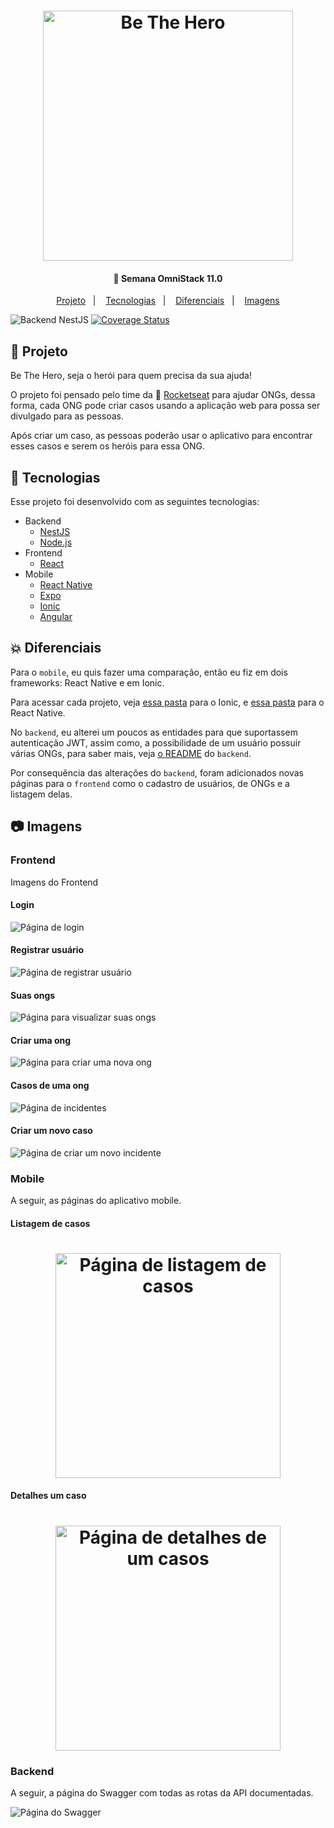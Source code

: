 <h1 align="center">
    <img alt="Be The Hero" src="./github/assets/logo.svg" width="400px" />
</h1>

<h4 align="center">
  🚀 Semana OmniStack 11.0
</h4>

<p align="center">
  <a href="#book-projeto">Projeto</a>&nbsp;&nbsp;&nbsp;|&nbsp;&nbsp;&nbsp;
  <a href="#rocket-tecnologias">Tecnologias</a>&nbsp;&nbsp;&nbsp;|&nbsp;&nbsp;&nbsp;
  <a href="#collision-diferenciais">Diferenciais</a>&nbsp;&nbsp;&nbsp;|&nbsp;&nbsp;&nbsp;
  <a href="#camera-imagens">Imagens</a>
</p>

![Backend NestJS](https://github.com/H4ad/omnistack/workflows/Backend%20NestJS/badge.svg)
[![Coverage Status](https://coveralls.io/repos/github/H4ad/omnistack/badge.svg?branch=master)](https://coveralls.io/github/H4ad/omnistack?branch=master)

## :book: Projeto

Be The Hero, seja o herói para quem precisa da sua ajuda!

O projeto foi pensado pelo time da :rocket: [Rocketseat](https://github.com/Rocketseat) para ajudar ONGs, dessa forma, cada ONG pode criar casos usando a aplicação web para possa ser divulgado para as pessoas. 

Após criar um caso, as pessoas poderão usar o aplicativo para encontrar esses casos e serem os heróis para essa ONG.

## :rocket: Tecnologias

Esse projeto foi desenvolvido com as seguintes tecnologias:

- Backend
    - [NestJS](https://nestjs.com/)
    - [Node.js](https://nodejs.org/en/)
- Frontend
    - [React](https://reactjs.org)
- Mobile
    - [React Native](https://facebook.github.io/react-native/)
    - [Expo](https://expo.io/)
    - [Ionic](https://ionicframework.com/)
    - [Angular](https://angular.io/)

## :collision: Diferenciais

Para o `mobile`, eu quis fazer uma comparação, então eu fiz em dois frameworks: React Native e em Ionic. 

Para acessar cada projeto, veja [essa pasta](./mobile-ionic) para o Ionic, e [essa pasta](./mobile-react-native) para o React Native.

No `backend`, eu alterei um poucos as entidades para que suportassem autenticação JWT, assim como, a possibilidade de um usuário possuir várias ONGs, para saber mais, veja [o README](./backend-nestjs) do `backend`.

Por consequência das alterações do `backend`, foram adicionados novas páginas para o `frontend` como o cadastro de usuários, de ONGs e a listagem delas.

## :camera: Imagens

### Frontend

Imagens do Frontend

#### Login

![Página de login](github/assets/login.png)

#### Registrar usuário

![Página de registrar usuário](github/assets/register.png)

#### Suas ongs

![Página para visualizar suas ongs](github/assets/ongs.png)

#### Criar uma ong

![Página para criar uma nova ong](github/assets/create-ong.png)

#### Casos de uma ong

![Página de incidentes](github/assets/incidents.png)

#### Criar um novo caso

![Página de criar um novo incidente](github/assets/create-incident.png)

### Mobile

A seguir, as páginas do aplicativo mobile.

#### Listagem de casos

<h1 align="center">
    <img alt="Página de listagem de casos" src="./github/assets/list-incidents.jpg" width="360px" />
</h1>

#### Detalhes um caso

<h1 align="center">
    <img alt="Página de detalhes de um casos" src="./github/assets/incident-detail.jpg" width="360px" />
</h1>

### Backend

A seguir, a página do Swagger com todas as rotas da API documentadas.

![Página do Swagger](github/assets/swagger.png)
